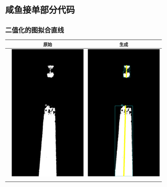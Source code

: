 # 咸鱼接单部分代码

## 二值化的图拟合直线
|   | 原始                | 生成                 |
|---|---------------------|----------------------|
|   | ![1](./image/1.jpg) | ![1](./image/a1.jpg) |
|   |                     |                      |
|   |                     |                      |
